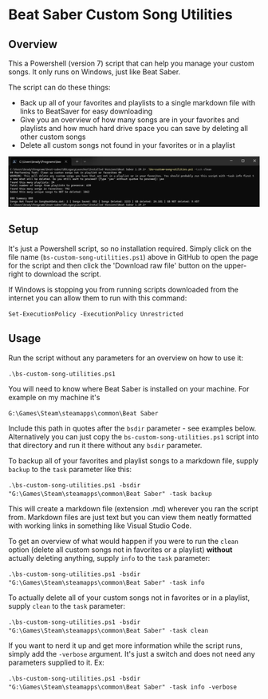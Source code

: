 # Beat Saber Custom Song Utilities

## Overview

This a Powershell (version 7) script that can help you manage your custom songs. It only runs on Windows, just like Beat Saber. 

The script can do these things:

* Back up all of your favorites and playlists to a single markdown file with links to BeatSaver for easy downloading
* Give you an overview of how many songs are in your favorites and playlists and how much hard drive space you can save by deleting all other custom songs
* Delete all custom songs not found in your favorites or in a playlist

![screenshot](bscsu-screenshot.png "Screenshot")

## Setup

It's just a Powershell script, so no installation required. Simply click on the file name (`bs-custom-song-utilities.ps1`) above in GitHub to open the page for the script and then click the 'Download raw file' button on the upper-right to download the script. 

If Windows is stopping you from running scripts downloaded from the internet you can allow them to run with this command:

`Set-ExecutionPolicy -ExecutionPolicy Unrestricted`

## Usage

Run the script without any parameters for an overview on how to use it:

`.\bs-custom-song-utilities.ps1`

You will need to know where Beat Saber is installed on your machine. For example on my machine it's 

`G:\Games\Steam\steamapps\common\Beat Saber`

Include this path in quotes after the `bsdir` parameter - see examples below. Alternatively you can just copy the `bs-custom-song-utilities.ps1` script into that directory and run it there without any `bsdir` parameter.

To backup all of your favorites and playlist songs to a markdown file, supply `backup` to the `task` parameter like this:

`.\bs-custom-song-utilities.ps1 -bsdir "G:\Games\Steam\steamapps\common\Beat Saber" -task backup`

This will create a markdown file (extension .md) wherever you ran the script from. Markdown files are just text but you can view them neatly formatted with working links in something like Visual Studio Code. 

To get an overview of what would happen if you were to run the `clean` option (delete all custom songs not in favorites or a playlist) **without** actually deleting anything, supply `info` to the `task` parameter:

`.\bs-custom-song-utilities.ps1 -bsdir "G:\Games\Steam\steamapps\common\Beat Saber" -task info`

To actually delete all of your custom songs not in favorites or in a playlist, supply `clean` to the `task` parameter:

`.\bs-custom-song-utilities.ps1 -bsdir "G:\Games\Steam\steamapps\common\Beat Saber" -task clean`

If you want to nerd it up and get more information while the script runs, simply add the `-verbose` argument. It's just a switch and does not need any parameters supplied to it. Ex:

`.\bs-custom-song-utilities.ps1 -bsdir "G:\Games\Steam\steamapps\common\Beat Saber" -task info -verbose`

